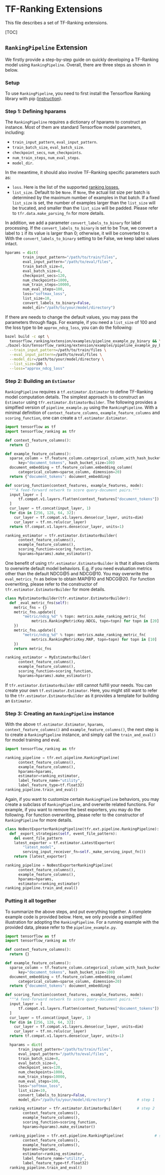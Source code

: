 # TF-Ranking Extensions
This file describes a set of TF-Ranking extensions.

[TOC]

## `RankingPipeline` Extension
We firstly provide a step-by-step guide on quickly developing a TF-Ranking model
using `RankingPipeline`. Overall, there are three steps as shown in below.

### Setup
To use `RankingPipeline`, you need to first install the Tensorflow Ranking
library with pip ([instruction](https://github.com/tensorflow/ranking#stable-builds)).

### Step 1: Defining hparams
The `RankingPipeline` requires a dictionary of hparams to construct an instance.
Most of them are standard Tensorflow model parameters, including:

*  `train_input_pattern`, `eval_input_pattern`.
*  `train_batch_size`, `eval_batch_size`.
*  `checkpoint_secs`, `num_checkpoints`.
*  `num_train_steps`, `num_eval_steps`.
*  `model_dir`.

In the meantime, it should also involve TF-Ranking specific parameters such as:

*  `loss`. Here is the list of the supported [ranking losses](https://github.com/tensorflow/ranking/blob/master/tensorflow_ranking/python/losses.py#L31),
*  `list_size`. Default to be `None`. If `None`, the actual list size per batch
   is determined by the maximum number of examples in that batch. If a fixed
   `list_size` is set, the number of examples larger than the `list_size` will
   be trucated, and smaller than the `list_size` will be padded. Please refer to
   `tfr.data.make_parsing_fn` for more details.

In addition, we add a parameter `convert_labels_to_binary` for label processing.
If the `convert_labels_to_binary` is set to be True, we convert a label to `1`
if its value is larger than 0; otherwise, it will be converted to `0`. With the
`convert_labels_to_binary` setting to be False, we keep label values intact.

```python
hparams = dict(
        train_input_pattern="/path/to/train/files",
        eval_input_pattern="/path/to/eval/files",
        train_batch_size=8,
        eval_batch_size=8,
        checkpoint_secs=120,
        num_checkpoints=1000,
        num_train_steps=10000,
        num_eval_steps=100,
        loss="softmax_loss",
        list_size=10,
        convert_labels_to_binary=False,
        model_dir="/path/to/your/model/directory")
```

If there are needs to change the default values, you may pass the parameters
through flags. For example, if you need a `list_size` of 100 and the loss type
to be `approx_ndcg_loss`, you can do the following:

```bash
bazel build -c opt \
  tensorflow_ranking/extension/examples/pipeline_example_py_binary && \
./bazel-bin/tensorflow_ranking/extension/examples/pipeline_example_py_binary \
  --train_input_pattern=/path/to/train/files \
  --eval_input_pattern=/path/to/eval/files \
  --model_dir=/path/to/your/model/directory \
  --list_size=100 \
  --loss="approx_ndcg_loss"
```

### Step 2: Building an `Estimator`
`RankingPipeline` requires a `tf.estimator.Estimator` to define TF-Ranking model
computation details. The simplest approach is to construct an `Estimator` using
`tfr.estimator.EstimatorBuilder`. The following provides a simplfied version of
`pipeline_example.py` using the `RankingPipeline`. With a minimal definition of
`context_feature_columns`, `example_feature_columns` and `scoring_function`, one
can create a `tf.estimator.Estimator`.

```python
import tensorflow as tf
import tensorflow_ranking as tfr

def context_feature_columns():
  return {}

def example_feature_columns():
  sparse_column = tf.feature_column.categorical_column_with_hash_bucket(
      key="document_tokens", hash_bucket_size=100)
  document_embedding = tf.feature_column.embedding_column(
      categorical_column=sparse_column, dimension=20)
  return {"document_tokens": document_embedding}

def scoring_function(context_features, example_features, mode):
  """A feed-forward network to score query-document pairs."""
  input_layer = [
      tf.compat.v1.layers.flatten(context_features["document_tokens"])
  ]
  cur_layer = tf.concat(input_layer, 1)
  for dim in [256, 128, 64, 32]:
    cur_layer = tf.compat.v1.layers.dense(cur_layer, units=dim)
    cur_layer = tf.nn.relu(cur_layer)
  return tf.compat.v1.layers.dense(cur_layer, units=1)

ranking_estimator = tfr.estimator.EstimatorBuilder(
      context_feature_columns(),
      example_feature_columns(),
      scoring_function=scoring_function,
      hparams=hparams).make_estimator()
```

One benefit of using `tfr.estimator.EstimatorBuilder` is that it allows clients
to overwirte default model behaviors. E.g, if you need evaluation metrics other
than the default NDCG@5 and NDCG@10. You may overwrite the `eval_metrics_fn` as
below to obtain MAP@10 and NDCG@20. For function overwriting, please refer to
the constructor of `tfr.estimator.EstimatorBuilder` for more details.

```python
class MyEstimatorBuilder(tfr.estimator.EstimatorBuilder):
  def _eval_metric_fns(self):
    metric_fns = {}
    metric_fns.update({
        "metric/ndcg_%d" % topn: metrics.make_ranking_metric_fn(
            metrics.RankingMetricKey.NDCG, topn=topn) for topn in [20]
    })
    metric_fns.update({
        "metric/ndcg_%d" % topn: metrics.make_ranking_metric_fn(
            metrics.RankingMetricKey.MAP, topn=topn) for topn in [10]
    })
    return metric_fns

ranking_estimator = MyEstimatorBuilder(
      context_feature_columns(),
      example_feature_columns(),
      scoring_function=scoring_function,
      hparams=hparams).make_estimator()
```

If `tfr.estimator.EstimatorBuilder` still cannot fulfill your needs. You can
create your own `tf.estimator.Estimator`. Here, you might still want to refer
to the `tfr.estimator.EstimatorBuilder` as it provides a template for building
an `Estimator`.

### Step 3: Creating an `RankingPipeline` instance
With the above `tf.estimator.Estimator`, `hparams`, `context_feature_columns()`
and `example_feature_columns()`, the next step is to create a `RankingPipeline`
instance, and simply call the `train_and_eval()` for model training and eval.

```python
import tensorflow_ranking as tfr

ranking_pipeline = tfr.ext.pipeline.RankingPipeline(
      context_feature_columns(),
      example_feature_columns(),
      hparams=hparams,
      estimator=ranking_estimator,
      label_feature_name="utility",
      label_feature_type=tf.float32)
ranking_pipeline.train_and_eval()
```

Again, if you want to customize certain `RankingPipeline` behaviors, you may
create a subclass of `RankingPipeline`, and overwrite related functions. For
example, if you want to remove the best exporters, you may do the following.
For function overwriting, please refer to the constructor of `RankingPipeline`
for more details.

```python
class NoBestExporterRankingPipeline(tfr.ext.pipeline.RankingPipeline):
  def _export_strategies(self, event_file_pattern):
    del event_file_pattern
    latest_exporter = tf.estimator.LatestExporter(
        "latest_model",
        serving_input_receiver_fn=self._make_serving_input_fn())
    return [latest_exporter]

ranking_pipeline = NoBestExporterRankingPipeline(
      context_feature_columns(),
      example_feature_columns(),
      hparams=hparams,
      estimator=ranking_estimator)
ranking_pipeline.train_and_eval()
```

### Putting it all together
To summarize the above steps, and put everything together. A complete example
code is provided below. Here, we only provide a simplified illustration for
adopting the `RankingPipeline`. For a running example with the provided data,
please refer to the `pipeline_example.py`.

```python
import tensorflow as tf
import tensorflow_ranking as tfr

def context_feature_columns():
  return {}

def example_feature_columns():
  sparse_column = tf.feature_column.categorical_column_with_hash_bucket(
      key="document_tokens", hash_bucket_size=100)
  document_embedding = tf.feature_column.embedding_column(
      categorical_column=sparse_column, dimension=20)
  return {"document_tokens": document_embedding}

def scoring_function(context_features, example_features, mode):
  """A feed-forward network to score query-document pairs."""
  input_layer = [
      tf.compat.v1.layers.flatten(context_features["document_tokens"])
  ]
  cur_layer = tf.concat(input_layer, 1)
  for dim in [256, 128, 64, 32]:
    cur_layer = tf.compat.v1.layers.dense(cur_layer, units=dim)
    cur_layer = tf.nn.relu(cur_layer)
  return tf.compat.v1.layers.dense(cur_layer, units=1)

  hparams = dict(
      train_input_pattern="/path/to/train/files",
      eval_input_pattern="/path/to/eval/files",
      train_batch_size=8,
      eval_batch_size=8,
      checkpoint_secs=120,
      num_checkpoints=1000,
      num_train_steps=10000,
      num_eval_steps=100,
      loss="softmax_loss",
      list_size=10,
      convert_labels_to_binary=False,
      model_dir="/path/to/your/model/directory")            # step 1

  ranking_estimator = tfr.estimator.EstimatorBuilder(       # step 2
        context_feature_columns(),
        example_feature_columns(),
        scoring_function=scoring_function,
        hparams=hparams).make_estimator()

  ranking_pipeline = tfr.ext.pipeline.RankingPipeline(              # step 3
        context_feature_columns(),
        example_feature_columns(),
        hparams=hparams,
        estimator=ranking_estimator,
        label_feature_name="utility",
        label_feature_type=tf.float32)
  ranking_pipeline.train_and_eval()
```

